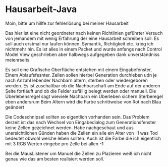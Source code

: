 # Hausarbeit-Java
Moin, bitte um hillfe zur fehlerlösung bei meiner Hausarbeit

Das hier ist eine nicht geordneter nach keinen Richtlinien geführter Versuch von jemandem mit wenig Erfahrung der eine Hausarbeit schreiben soll.
Es soll auch erstmal nur laufen können. Symantik, Richtigkeit etc. krieg ich nichtmehr hin.
Es ist alles in einem Packet und wurde anfangs nach Control Model View geschrieben aber halbwegs aufgegeben dank unverständniss meienrseits.

Es soll eine Grafische Oberfläche entstehen mit einem Eingabefenster, Einem Ablaufsfesnter. Zellen sollen hierbei Generation durchleben udn je 
nach Anzahl lebender Nachbarn altern, sterben oder wiedergeboren werden.
Es ist zuschaltbar ob die Nachbarschaft am Ende auf der anderen Seite fortläuft und ob die Felder zufällig belegt werden oder manuell.
Die Überlebensregel sagt wieviele Nachbarn ein Überleben sichern
Sterberegel eben andersrum
Beim Altern wird die Farbe schrittweise von Rot nach Blau geändert

Die Codeschnipsel sollten so eigentlich vorhanden sein.
Das Problem derzeit ist das nach Wechsel von Eingabedialog zum Generationsfenster keine Zellen gezeichnet werden.
Habe nachgeschaut und aus unersichtlichen Günden haben die Zellen ein alle ein Alter von -1 was Tod bedeutet obwohl welche leben sollten.
Auch ist die Farbe die ich eigentlich mit 3 RGB Werten eingebe pro Zelle bei allen -1

Bei die MausListener um Manuel die Zellen zu Plazieren weiß ich nicht genau wie das am besten realisiert werden soll. 
